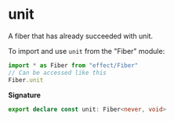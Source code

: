 # unit

A fiber that has already succeeded with unit.

To import and use `unit` from the "Fiber" module:

```ts
import * as Fiber from "effect/Fiber"
// Can be accessed like this
Fiber.unit
```

**Signature**

```ts
export declare const unit: Fiber<never, void>
```
